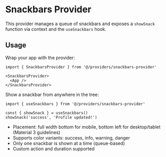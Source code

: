 # Snackbars Provider

This provider manages a queue of snackbars and exposes a `showSnack` function via context and the `useSnackbars` hook.

## Usage

Wrap your app with the provider:

```tsx
import { SnackbarsProvider } from '@/providers/snackbars-provider'

<SnackbarsProvider>
  <App />
</SnackbarsProvider>
```

Show a snackbar from anywhere in the tree:

```tsx
import { useSnackbars } from '@/providers/snackbars-provider'

const { showSnack } = useSnackbars()
showSnack('success', 'Profile updated!')
```

- Placement: full width bottom for mobile, bottom left for desktop/tablet (Material 3 guidelines)
- Supports color variants: success, info, warning, danger
- Only one snackbar is shown at a time (queue-based)
- Custom action and duration supported
